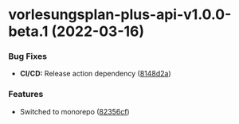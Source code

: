# vorlesungsplan-plus-api-v1.0.0-beta.1 (2022-03-16)


### Bug Fixes

* **CI/CD:** Release action dependency ([8148d2a](https://github.com/larsrickert/vorlesungsplan-plus/commit/8148d2a69de7f026cebc7665772bd2bacdf13a9d))


### Features

* Switched to monorepo ([82356cf](https://github.com/larsrickert/vorlesungsplan-plus/commit/82356cf7832e929bc31d399b12950131e55af675))
